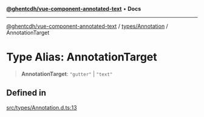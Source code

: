 [**@ghentcdh/vue-component-annotated-text**](../../../README.md) • **Docs**

***

[@ghentcdh/vue-component-annotated-text](../../../modules.md) / [types/Annotation](../README.md) / AnnotationTarget

# Type Alias: AnnotationTarget

> **AnnotationTarget**: `"gutter"` \| `"text"`

## Defined in

[src/types/Annotation.d.ts:13](https://github.com/GhentCDH/vue_component_annotated_text/blob/c145d8d49d379abea35b82d25bbbe7087d48b21f/src/types/Annotation.d.ts#L13)

